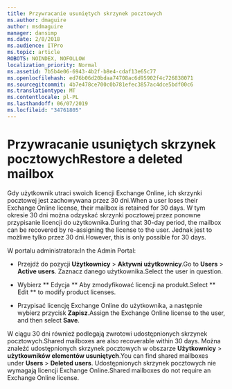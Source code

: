 ```yaml
---
title: Przywracanie usuniętych skrzynek pocztowych
ms.author: dmaguire
author: msdmaguire
manager: dansimp
ms.date: 2/8/2018
ms.audience: ITPro
ms.topic: article
ROBOTS: NOINDEX, NOFOLLOW
localization_priority: Normal
ms.assetid: 7b5b4e06-6943-4b2f-b8e4-cdaf13e65c77
ms.openlocfilehash: ed76b06d20bdaa74708ac6d95902f4c726838071
ms.sourcegitcommit: 4b7e478ce700c0b781efec3857ac4dce5bdf00c6
ms.translationtype: MT
ms.contentlocale: pl-PL
ms.lasthandoff: 06/07/2019
ms.locfileid: "34761805"
---
```

# <a name="restore-a-deleted-mailbox"></a><span data-ttu-id="c3f11-102">Przywracanie usuniętych skrzynek pocztowych</span><span class="sxs-lookup"><span data-stu-id="c3f11-102">Restore a deleted mailbox</span></span>

<span data-ttu-id="c3f11-103">Gdy użytkownik utraci swoich licencji Exchange Online, ich skrzynki pocztowej jest zachowywana przez 30 dni.</span><span class="sxs-lookup"><span data-stu-id="c3f11-103">When a user loses their Exchange Online license, their mailbox is retained for 30 days.</span></span> <span data-ttu-id="c3f11-104">W tym okresie 30 dni można odzyskać skrzynki pocztowej przez ponowne przypisanie licencji do użytkownika.</span><span class="sxs-lookup"><span data-stu-id="c3f11-104">During that 30-day period, the mailbox can be recovered by re-assigning the license to the user.</span></span> <span data-ttu-id="c3f11-105">Jednak jest to możliwe tylko przez 30 dni.</span><span class="sxs-lookup"><span data-stu-id="c3f11-105">However, this is only possible for 30 days.</span></span>
  
<span data-ttu-id="c3f11-106">W portalu administratora:</span><span class="sxs-lookup"><span data-stu-id="c3f11-106">In the Admin Portal:</span></span>
  
- <span data-ttu-id="c3f11-107">Przejdź do pozycji **Użytkownicy** \> **Aktywni użytkownicy**.</span><span class="sxs-lookup"><span data-stu-id="c3f11-107">Go to **Users** \> **Active users**.</span></span> <span data-ttu-id="c3f11-108">Zaznacz danego użytkownika.</span><span class="sxs-lookup"><span data-stu-id="c3f11-108">Select the user in question.</span></span>
    
- <span data-ttu-id="c3f11-109">Wybierz \*\* Edycja \*\* Aby zmodyfikować licencji na produkt.</span><span class="sxs-lookup"><span data-stu-id="c3f11-109">Select \*\* Edit \*\* to modify product licenses.</span></span> 
    
- <span data-ttu-id="c3f11-110">Przypisać licencję Exchange Online do użytkownika, a następnie wybierz przycisk **Zapisz**.</span><span class="sxs-lookup"><span data-stu-id="c3f11-110">Assign the Exchange Online license to the user, and then select **Save**.</span></span>
    
<span data-ttu-id="c3f11-111">W ciągu 30 dni również podlegają zwrotowi udostępnionych skrzynek pocztowych.</span><span class="sxs-lookup"><span data-stu-id="c3f11-111">Shared mailboxes are also recoverable within 30 days.</span></span> <span data-ttu-id="c3f11-112">Można znaleźć udostępnionych skrzynek pocztowych w obszarze **Użytkownicy** \> **użytkowników elementów usuniętych**.</span><span class="sxs-lookup"><span data-stu-id="c3f11-112">You can find shared mailboxes under **Users** \> **Deleted users**.</span></span> <span data-ttu-id="c3f11-113">Udostępnionych skrzynek pocztowych nie wymagają licencji Exchange Online.</span><span class="sxs-lookup"><span data-stu-id="c3f11-113">Shared mailboxes do not require an Exchange Online license.</span></span>
  

